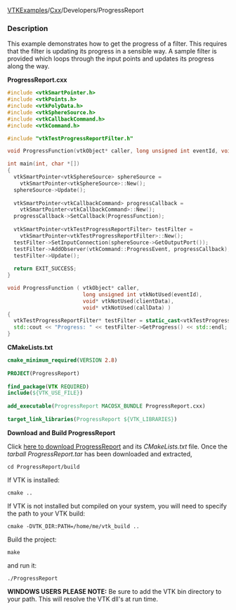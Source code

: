 [VTKExamples](/index/)/[Cxx](/Cxx)/Developers/ProgressReport

### Description
This example demonstrates how to get the progress of a filter. This requires that the filter is updating its progress in a sensible way. A sample filter is provided which loops through the input points and updates its progress along the way.

**ProgressReport.cxx**
```c++
#include <vtkSmartPointer.h>
#include <vtkPoints.h>
#include <vtkPolyData.h>
#include <vtkSphereSource.h>
#include <vtkCallbackCommand.h>
#include <vtkCommand.h>

#include "vtkTestProgressReportFilter.h"

void ProgressFunction(vtkObject* caller, long unsigned int eventId, void* clientData, void* callData);

int main(int, char *[])
{ 
  vtkSmartPointer<vtkSphereSource> sphereSource =
    vtkSmartPointer<vtkSphereSource>::New();
  sphereSource->Update();
  
  vtkSmartPointer<vtkCallbackCommand> progressCallback = 
    vtkSmartPointer<vtkCallbackCommand>::New();
  progressCallback->SetCallback(ProgressFunction);
    
  vtkSmartPointer<vtkTestProgressReportFilter> testFilter = 
    vtkSmartPointer<vtkTestProgressReportFilter>::New();
  testFilter->SetInputConnection(sphereSource->GetOutputPort());
  testFilter->AddObserver(vtkCommand::ProgressEvent, progressCallback);
  testFilter->Update();
  
  return EXIT_SUCCESS;
}

void ProgressFunction ( vtkObject* caller,
                        long unsigned int vtkNotUsed(eventId),
                        void* vtkNotUsed(clientData),
                        void* vtkNotUsed(callData) )
{
  vtkTestProgressReportFilter* testFilter = static_cast<vtkTestProgressReportFilter*>(caller);
  std::cout << "Progress: " << testFilter->GetProgress() << std::endl;
}
```
**CMakeLists.txt**
```cmake
cmake_minimum_required(VERSION 2.8)
 
PROJECT(ProgressReport)
 
find_package(VTK REQUIRED)
include(${VTK_USE_FILE})
 
add_executable(ProgressReport MACOSX_BUNDLE ProgressReport.cxx)
 
target_link_libraries(ProgressReport ${VTK_LIBRARIES})
```

**Download and Build ProgressReport**

Click [here to download ProgressReport](https://github.com/lorensen/VTKWikiExamplesTarballs/raw/master/ProgressReport.tar) and its *CMakeLists.txt* file.
Once the *tarball ProgressReport.tar* has been downloaded and extracted,
```
cd ProgressReport/build 
```
If VTK is installed:
```
cmake ..
```
If VTK is not installed but compiled on your system, you will need to specify the path to your VTK build:
```
cmake -DVTK_DIR:PATH=/home/me/vtk_build ..
```
Build the project:
```
make
```
and run it:
```
./ProgressReport
```
**WINDOWS USERS PLEASE NOTE:** Be sure to add the VTK bin directory to your path. This will resolve the VTK dll's at run time.

